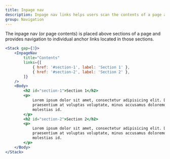 ```yaml
---
title: Inpage nav
description: Inpage nav links helps users scan the contents of a page and navigate to different sections of the page.
group: Navigation
---
```


The inpage nav (or page contents) is placed above sections of a page and provides navigation to individual anchor links located in those sections.

```jsx live
<Stack gap={3}>
	<InpageNav
		title="Contents"
		links={[
			{ href: '#section-1', label: 'Section 1' },
			{ href: '#section-2', label: 'Section 2' },
		]}
	/>
	<Body>
		<h2 id="section-1">Section 1</h2>
		<p>
			Lorem ipsum dolor sit amet, consectetur adipisicing elit. Debitis
			praesentium at voluptas voluptate, minus accusamus doloremque repellat
			molestias id.
		</p>
		<h2 id="section-2">Section 2</h2>
		<p>
			Lorem ipsum dolor sit amet, consectetur adipisicing elit. Debitis
			praesentium at voluptas voluptate, minus accusamus doloremque repellat
			molestias id.
		</p>
	</Body>
</Stack>
```
